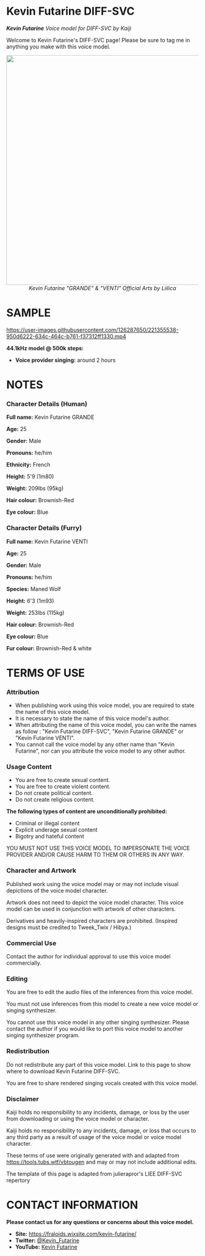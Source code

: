 # Kevin Futarine DIFF-SVC
<i> **Kevin Futarine** Voice model for DIFF-SVC by Kaiji</i>

Welcome to Kevin Futarine's DIFF-SVC page! Please be sure to tag me in anything you make with this voice model.

<p align="center">
<img src ="https://github.com/Kevin-Futarine/test/blob/main/artworks.png" height="600" />
<br>
<i>Kevin Futarine "GRANDE" & "VENTI" Official Arts by Liilica</i>
</p>

# SAMPLE 

https://user-images.githubusercontent.com/126287650/221355538-950d6222-634c-464c-b761-f37312ff1330.mp4

**44.1kHz model @ 500k steps:**
 - **Voice provider singing:** around 2 hours

# NOTES 

### Character Details (Human) 

**Full name:** Kevin Futarine GRANDE

**Age:** 25

**Gender:** Male

**Pronouns:** he/him

**Ethnicity:** French

**Height:** 5'9 (1m80)

**Weight:** 209lbs (95kg)

**Hair colour:** Brownish-Red

**Eye colour:** Blue

### Character Details (Furry)
**Full name:** Kevin Futarine VENTI

**Age:** 25

**Gender:** Male

**Pronouns:** he/him

**Species:** Maned Wolf

**Height:** 6'3 (1m93)

**Weight:** 253lbs (115kg)

**Hair colour:** Brownish-Red

**Eye colour:** Blue

**Fur colour:** Brownish-Red & white


# TERMS OF USE

### Attribution
- When publishing work using this voice model, you are required to state the name of this voice model.
- It is necessary to state the name of this voice model's author.
- When attributing the name of this voice model, you can write the names as follow : "Kevin Futarine DIFF-SVC", "Kevin Futarine GRANDE" or "Kevin Futarine VENTI". 
- You cannot call the voice model by any other name than "Kevin Futarine", nor can you attribute the voice model to any other author.

### Usage Content

 - You are free to create sexual content. 
 - You are free to create violent content. 
 - Do not create political content.
 - Do not create religious content.


**The following types of content are unconditionally prohibited:**
 - Criminal or illegal content 
 - Explicit underage sexual content 
 - Bigotry and hateful content
 
 YOU MUST NOT USE THIS VOICE MODEL TO IMPERSONATE THE VOICE PROVIDER AND/OR CAUSE HARM TO THEM OR OTHERS IN ANY WAY.

### Character and Artwork

Published work using the voice model may or may not include visual depictions of the voice model character.

Artwork does not need to depict the voice model character. This voice model can be used in conjunction with artwork of other characters.

Derivatives and heavily-inspired characters are prohibited. (Inspired designs must be credited to Tweek_Twix / Hibya.)

### Commercial Use
Contact the author for individual approval to use this voice model commercially.

### Editing
You are free to edit the audio files of the inferences from this voice model.

You must not use inferences from this model to create a new voice model or singing synthesizer.

You cannot use this voice model in any other singing synthesizer. Please contact the author if you would like to port this voice model to another singing synthesizer program.

### Redistribution

Do not redistribute any part of this voice model. Link to this page to show where to download Kevin Futarine DIFF-SVC.

You are free to share rendered singing vocals created with this voice model.

### Disclaimer
Kaiji holds no responsibility to any incidents, damage, or loss by the user from downloading or using the voice model or character.

Kaiji holds no responsibility to any incidents, damage, or loss that occurs to any third party as a result of usage of the voice model or voice model character.

These terms of use were originally generated with and adapted from https://tools.tubs.wtf/vbtougen and may or may not include additional edits.

The template of this page is adapted from julierapror's LIEE DIFF-SVC repertory

# CONTACT INFORMATION
**Please contact us for any questions or concerns about this voice model.**
 - **Site:** https://fraloids.wixsite.com/kevin-futarine/
- **Twitter:** [@Kevin_Futarine](https://twitter.com/Kevin_Futarine)
- **YouTube:** [Kevin Futarine](https://www.youtube.com/channel/UCJGK3TYYnH5371P36Nj7Ssw)
